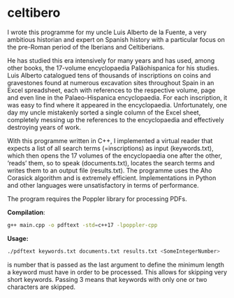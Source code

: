 # celtibero

I wrote this programme for my uncle Luis Alberto de la Fuente, a very ambitious historian and expert on Spanish history with a particular focus on the pre-Roman period of the Iberians and Celtiberians.

He has studied this era intensively for many years and has used, among other books, the 17-volume encyclopaedia Paläohispanica for his studies. Luis Alberto catalogued tens of thousands of inscriptions on coins and gravestones found at numerous excavation sites throughout Spain in an Excel spreadsheet, each with references to the respective volume, page and even line in the Palaeo-Hispanica encyclopaedia. For each inscription, it was easy to find where it appeared in the encyclopaedia. Unfortunately, one day my uncle mistakenly sorted a single column of the Excel sheet, completely messing up the references to the encyclopaedia and effectively destroying years of work.

With this programme written in C++, I implemented a virtual reader that expects a list of all search terms (=inscriptions) as input (keywords.txt), which then opens the 17 volumes of the encyclopaedia one after the other, ‘reads’ them, so to speak (documents.txt), locates the search terms and writes them to an output file (results.txt). The programme uses the Aho Corasick algorithm and is extremely efficient. Implementations in Python and other languages were unsatisfactory in terms of performance.

The program requires the Poppler library for processing PDFs.

__Compilation__:

```bash
g++ main.cpp -o pdftext -std=c++17 -lpoppler-cpp
```

__Usage:__

```bash
./pdftext keywords.txt documents.txt results.txt <SomeIntegerNumber>
```

<SomeIntegerNumber> is number that is passed as the last argument to define the minimum length a keyword must have in order to be processed. This allows for skipping very short keywords. Passing 3 means that keywords with only one or two characters are skipped.
